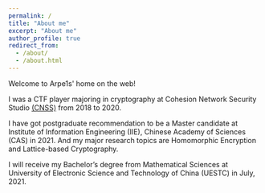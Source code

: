 ```yaml
---
permalink: /
title: "About me"
excerpt: "About me"
author_profile: true
redirect_from: 
  - /about/
  - /about.html
---
```


Welcome to Arpe1s' home on the web!

I was a CTF player majoring in cryptography at Cohesion Network Security Studio [(CNSS)](https://blog.cnss.io/) from 2018 to 2020.

I have got postgraduate recommendation to be a Master candidate at Institute of Information Engineering (IIE), Chinese Academy of Sciences (CAS) in 2021. And my major research topics are Homomorphic Encryption and Lattice-based Cryptography. 

I will receive my Bachelor’s degree from Mathematical Sciences at University of Electronic Science and Technology of China (UESTC) in July, 2021.
